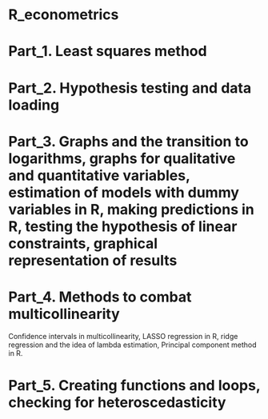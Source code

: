 # R_econometrics
# Part_1. Least squares method
# Part_2. Hypothesis testing and data loading
# Part_3. Graphs and the transition to logarithms, graphs for qualitative and quantitative variables, estimation of models with dummy variables in R, making predictions in R, testing the hypothesis of linear constraints, graphical representation of results
# Part_4. Methods to combat multicollinearity
Confidence intervals in multicollinearity, LASSO regression in R, ridge regression and the idea of lambda estimation, Principal component method in R.
# Part_5. Creating functions and loops, checking for heteroscedasticity
